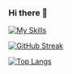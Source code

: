 ### Hi there 👋

<!--
**Codyle212/Codyle212** is a ✨ _special_ ✨ repository because its `README.md` (this file) appears on your GitHub profile.

Here are some ideas to get you started:

- 🔭 I’m currently working on ...
- 🌱 I’m currently learning ...
- 👯 I’m looking to collaborate on ...
- 🤔 I’m looking for help with ...
- 💬 Ask me about ...
- 📫 How to reach me: ...
- 😄 Pronouns: ...
- ⚡ Fun fact: ...
-->
[![My Skills](https://skillicons.dev/icons?i=aws,gcp,azure,react,vue,flutter&perline=3)](https://skillicons.dev)

[![GitHub Streak](https://streak-stats.demolab.com/?user=Codyle212)](https://git.io/streak-stats)

[![Top Langs](https://github-readme-stats.vercel.app/api/top-langs/?username=Codyle212)](https://github.com/anuraghazra/github-readme-stats)
